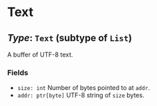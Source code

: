 # Text

## *Type*: `Text` (subtype of `List`)

A buffer of UTF-8 text.

### Fields

 - `size: int` Number of bytes pointed to at `addr`.
 - `addr: ptr[byte]` UTF-8 string of `size` bytes.
